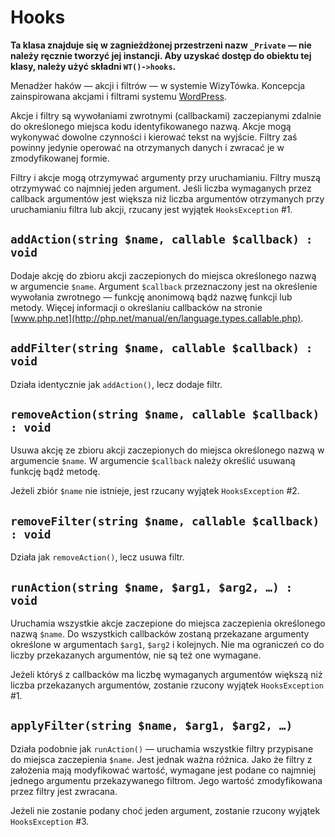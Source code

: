 Hooks
===

**Ta klasa znajduje się w zagnieżdżonej przestrzeni nazw `_Private` — nie należy ręcznie tworzyć jej instancji. Aby uzyskać dostęp do obiektu tej klasy, należy użyć składni `WT()->hooks`.**

Menadżer haków — akcji i filtrów — w systemie WizyTówka. Koncepcja zainspirowana akcjami i filtrami systemu [WordPress](https://codex.wordpress.org/Plugin_API).

Akcje i filtry są wywołaniami zwrotnymi (callbackami) zaczepianymi zdalnie do określonego miejsca kodu identyfikowanego nazwą. Akcje mogą wykonywać dowolne czynności i kierować tekst na wyjście. Filtry zaś powinny jedynie operować na otrzymanych danych i zwracać je w zmodyfikowanej formie.

Filtry i akcje mogą otrzymywać argumenty przy uruchamianiu. Filtry muszą otrzymywać co najmniej jeden argument. Jeśli liczba wymaganych przez callback argumentów jest większa niż liczba argumentów otrzymanych przy uruchamianiu filtra lub akcji, rzucany jest wyjątek `HooksException` #1.

## `addAction(string $name, callable $callback) : void`

Dodaje akcję do zbioru akcji zaczepionych do miejsca określonego nazwą w argumencie `$name`. Argument `$callback` przeznaczony jest na określenie wywołania zwrotnego — funkcję anonimową bądź nazwę funkcji lub metody. Więcej informacji o określaniu callbacków na stronie [www.php.net](http://php.net/manual/en/language.types.callable.php).

## `addFilter(string $name, callable $callback) : void`

Działa identycznie jak `addAction()`, lecz dodaje filtr.

## `removeAction(string $name, callable $callback) : void`

Usuwa akcję ze zbioru akcji zaczepionych do miejsca określonego nazwą w argumencie `$name`. W argumencie `$callback` należy określić usuwaną funkcję bądź metodę.

Jeżeli zbiór `$name` nie istnieje, jest rzucany wyjątek `HooksException` #2.

## `removeFilter(string $name, callable $callback) : void`

Działa jak `removeAction()`, lecz usuwa filtr.

## `runAction(string $name, $arg1, $arg2, …) : void`

Uruchamia wszystkie akcje zaczepione do miejsca zaczepienia określonego nazwą `$name`. Do wszystkich callbacków zostaną przekazane argumenty określone w argumentach `$arg1`, `$arg2` i kolejnych. Nie ma ograniczeń co do liczby przekazanych argumentów, nie są też one wymagane.

Jeżeli któryś z callbacków ma liczbę wymaganych argumentów większą niż liczba przekazanych argumentów, zostanie rzucony wyjątek `HooksException` #1.

## `applyFilter(string $name, $arg1, $arg2, …)`

Działa podobnie jak `runAction()` — uruchamia wszystkie filtry przypisane do miejsca zaczepienia `$name`. Jest jednak ważna różnica. Jako że filtry z założenia mają modyfikować wartość, wymagane jest podane co najmniej jednego argumentu przekazywanego filtrom. Jego wartość zmodyfikowana przez filtry jest zwracana.

Jeżeli nie zostanie podany choć jeden argument, zostanie rzucony wyjątek `HooksException` #3.